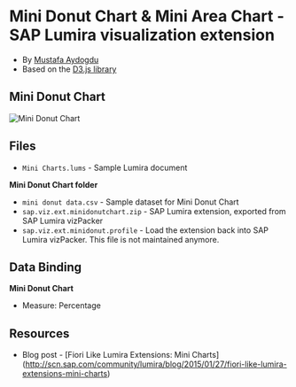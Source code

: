 Mini Donut Chart & Mini Area Chart - SAP Lumira visualization extension
=================================================
* By [Mustafa Aydogdu](http://scn.sap.com/people/mustafa.aydogdu)
* Based on the [D3.js library](http://d3js.org/)
 
Mini Donut Chart
------------------
![Mini Donut Chart](https://github.com/SAP/lumira-extension-viz/blob/master/Mini_Donut_Chart/MiniDonutChart.PNG)

Files
-----------
* `Mini Charts.lums` - Sample Lumira document

<strong>Mini Donut Chart folder</strong>
*  `mini donut data.csv` - Sample dataset for Mini Donut Chart
* `sap.viz.ext.minidonutchart.zip` - SAP Lumira extension, exported from SAP Lumira vizPacker
* `sap.viz.ext.minidonut.profile` - Load the extension back into SAP Lumira vizPacker. This file is not maintained anymore.

Data Binding
-------------
<strong>Mini Donut Chart</strong>
* Measure: Percentage

Resources
-----------
* Blog post - [Fiori Like Lumira Extensions: Mini Charts] (http://scn.sap.com/community/lumira/blog/2015/01/27/fiori-like-lumira-extensions-mini-charts)
